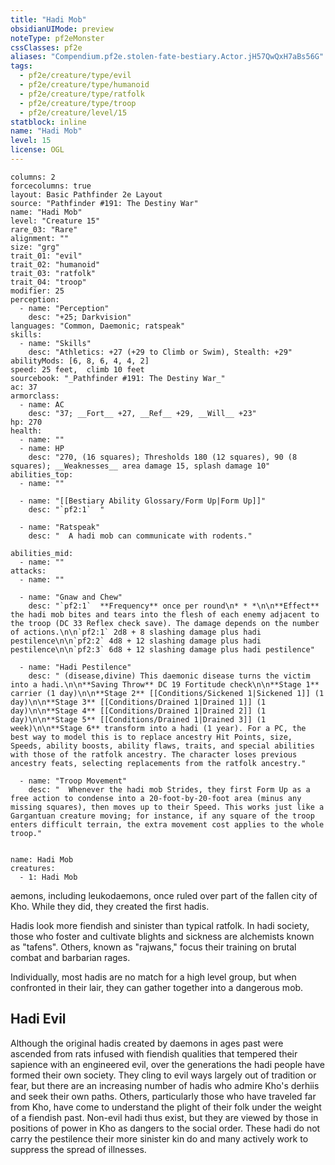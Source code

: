 ```yaml
---
title: "Hadi Mob"
obsidianUIMode: preview
noteType: pf2eMonster
cssClasses: pf2e
aliases: "Compendium.pf2e.stolen-fate-bestiary.Actor.jH57QwQxH7aBs56G" 
tags:
  - pf2e/creature/type/evil
  - pf2e/creature/type/humanoid
  - pf2e/creature/type/ratfolk
  - pf2e/creature/type/troop
  - pf2e/creature/level/15
statblock: inline
name: "Hadi Mob"
level: 15
license: OGL
---
```


```statblock
columns: 2
forcecolumns: true
layout: Basic Pathfinder 2e Layout
source: "Pathfinder #191: The Destiny War"
name: "Hadi Mob"
level: "Creature 15"
rare_03: "Rare"
alignment: ""
size: "grg"
trait_01: "evil"
trait_02: "humanoid"
trait_03: "ratfolk"
trait_04: "troop"
modifier: 25
perception:
  - name: "Perception"
    desc: "+25; Darkvision"
languages: "Common, Daemonic; ratspeak"
skills:
  - name: "Skills"
    desc: "Athletics: +27 (+29 to Climb or Swim), Stealth: +29"
abilityMods: [6, 8, 6, 4, 4, 2]
speed: 25 feet,  climb 10 feet
sourcebook: "_Pathfinder #191: The Destiny War_"
ac: 37
armorclass:
  - name: AC
    desc: "37; __Fort__ +27, __Ref__ +29, __Will__ +23"
hp: 270
health:
  - name: ""
  - name: HP
    desc: "270, (16 squares); Thresholds 180 (12 squares), 90 (8 squares); __Weaknesses__ area damage 15, splash damage 10"
abilities_top:
  - name: ""

  - name: "[[Bestiary Ability Glossary/Form Up|Form Up]]"
    desc: "`pf2:1`  "

  - name: "Ratspeak"
    desc: "  A hadi mob can communicate with rodents."

abilities_mid:
  - name: ""
attacks:
  - name: ""

  - name: "Gnaw and Chew"
    desc: "`pf2:1`  **Frequency** once per round\n* * *\n\n**Effect** the hadi mob bites and tears into the flesh of each enemy adjacent to the troop (DC 33 Reflex check save). The damage depends on the number of actions.\n\n`pf2:1` 2d8 + 8 slashing damage plus hadi pestilence\n\n`pf2:2` 4d8 + 12 slashing damage plus hadi pestilence\n\n`pf2:3` 6d8 + 12 slashing damage plus hadi pestilence"

  - name: "Hadi Pestilence"
    desc: " (disease,divine) This daemonic disease turns the victim into a hadi.\n\n**Saving Throw** DC 19 Fortitude check\n\n**Stage 1** carrier (1 day)\n\n**Stage 2** [[Conditions/Sickened 1|Sickened 1]] (1 day)\n\n**Stage 3** [[Conditions/Drained 1|Drained 1]] (1 day)\n\n**Stage 4** [[Conditions/Drained 1|Drained 2]] (1 day)\n\n**Stage 5** [[Conditions/Drained 1|Drained 3]] (1 week)\n\n**Stage 6** transform into a hadi (1 year). For a PC, the best way to model this is to replace ancestry Hit Points, size, Speeds, ability boosts, ability flaws, traits, and special abilities with those of the ratfolk ancestry. The character loses previous ancestry feats, selecting replacements from the ratfolk ancestry."

  - name: "Troop Movement"
    desc: "  Whenever the hadi mob Strides, they first Form Up as a free action to condense into a 20-foot-by-20-foot area (minus any missing squares), then moves up to their Speed. This works just like a Gargantuan creature moving; for instance, if any square of the troop enters difficult terrain, the extra movement cost applies to the whole troop."
 
```

```encounter-table
name: Hadi Mob
creatures:
  - 1: Hadi Mob
```



aemons, including leukodaemons, once ruled over part of the fallen city of Kho. While they did, they created the first hadis.

Hadis look more fiendish and sinister than typical ratfolk. In hadi society, those who foster and cultivate blights and sickness are alchemists known as "tafens". Others, known as "rajwans," focus their training on brutal combat and barbarian rages.

Individually, most hadis are no match for a high level group, but when confronted in their lair, they can gather together into a dangerous mob.

## Hadi Evil

Although the original hadis created by daemons in ages past were ascended from rats infused with fiendish qualities that tempered their sapience with an engineered evil, over the generations the hadi people have formed their own society. They cling to evil ways largely out of tradition or fear, but there are an increasing number of hadis who admire Kho's derhiis and seek their own paths. Others, particularly those who have traveled far from Kho, have come to understand the plight of their folk under the weight of a fiendish past. Non-evil hadi thus exist, but they are viewed by those in positions of power in Kho as dangers to the social order. These hadi do not carry the pestilence their more sinister kin do and many actively work to suppress the spread of illnesses.
